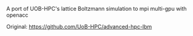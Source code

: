 A port of UOB-HPC's lattice Boltzmann simulation to mpi multi-gpu with openacc

Original: https://github.com/UoB-HPC/advanced-hpc-lbm
